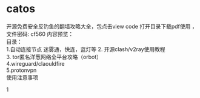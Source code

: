 # catos
开源免费安全反钓鱼的翻墙攻略大全，包点击view code  打开目录下载pdf使用 ，文件密码: cf560
内容预览：    
目录：  
1.自动连接节点 迷雾通，快连，蓝灯等
2. 开源clash/v2ray使用教程   
3. tor匿名洋葱网络全平台攻略（orbot）   
4.wireguard/claouldfire   
5.protonvpn    
使用注意事项        


1
